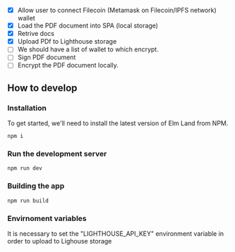 * [x] Allow user to connect Filecoin (Metamask on Filecoin/IPFS network) wallet
* [x] Load the PDF document into SPA (local storage)
* [x] Retrive docs
* [x] Upload PDf to Lighthouse storage
* [ ] We should have a list of wallet to which encrypt.
* [ ] Sign PDF document
* [ ] Encrypt the PDF document locally.

## How to develop

### Installation

To get started, we'll need to install the latest version of Elm Land from NPM.

```
npm i
```

### Run the development server

```
npm run dev
```

### Building the app

```
npm run build
```

### Envirnoment variables

It is necessary to set the "LIGHTHOUSE_API_KEY" environment variable in order to upload to Lighouse storage
